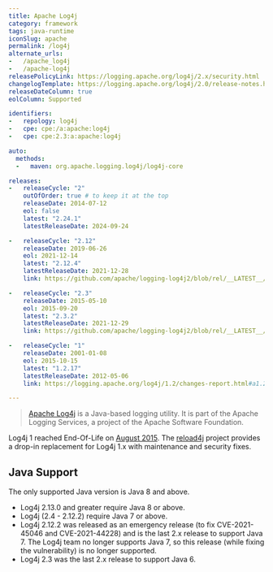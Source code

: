 ```yaml
---
title: Apache Log4j
category: framework
tags: java-runtime
iconSlug: apache
permalink: /log4j
alternate_urls:
-   /apache_log4j
-   /apache-log4j
releasePolicyLink: https://logging.apache.org/log4j/2.x/security.html
changelogTemplate: https://logging.apache.org/log4j/2.0/release-notes.html#release-notes-{{'__LATEST__'|replace:'.','-'}}
releaseDateColumn: true
eolColumn: Supported

identifiers:
-   repology: log4j
-   cpe: cpe:/a:apache:log4j
-   cpe: cpe:2.3:a:apache:log4j

auto:
  methods:
  -   maven: org.apache.logging.log4j/log4j-core

releases:
-   releaseCycle: "2"
    outOfOrder: true # to keep it at the top
    releaseDate: 2014-07-12
    eol: false
    latest: "2.24.1"
    latestReleaseDate: 2024-09-24

-   releaseCycle: "2.12"
    releaseDate: 2019-06-26
    eol: 2021-12-14
    latest: "2.12.4"
    latestReleaseDate: 2021-12-28
    link: https://github.com/apache/logging-log4j2/blob/rel/__LATEST__/RELEASE-NOTES.md

-   releaseCycle: "2.3"
    releaseDate: 2015-05-10
    eol: 2015-09-20
    latest: "2.3.2"
    latestReleaseDate: 2021-12-29
    link: https://github.com/apache/logging-log4j2/blob/rel/__LATEST__/RELEASE-NOTES.txt

-   releaseCycle: "1"
    releaseDate: 2001-01-08
    eol: 2015-10-15
    latest: "1.2.17"
    latestReleaseDate: 2012-05-06
    link: https://logging.apache.org/log4j/1.2/changes-report.html#a1.2.17

---
```


> [Apache Log4j](https://logging.apache.org/log4j/2.x/) is a Java-based logging utility. It is part
> of the Apache Logging Services, a project of the Apache Software Foundation.

Log4j 1 reached End-Of-Life on [August 2015](https://news.apache.org/foundation/entry/apache_logging_services_project_announces).
The [reload4j](https://reload4j.qos.ch/) project provides a drop-in replacement for Log4j 1.x with
maintenance and security fixes.

## Java Support

The only supported Java version is Java 8 and above.

- Log4j 2.13.0 and greater require Java 8 or above.
- Log4j (2.4 - 2.12.2) require Java 7 or above.
- Log4j 2.12.2 was released as an emergency release (to fix CVE-2021-45046 and CVE-2021-44228) and
  is the last 2.x release to support Java 7. The Log4j team no longer supports Java 7, so this
  release (while fixing the vulnerability) is no longer supported.
- Log4j 2.3 was the last 2.x release to support Java 6.
